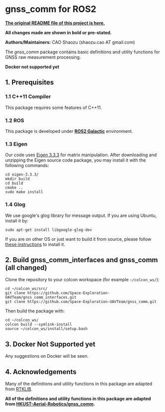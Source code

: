 # gnss_comm for ROS2
[**The original README file of this project is here.**](README_old.md)

**All changes made are shown in bold or pre-stated.**

**Authors/Maintainers:** CAO Shaozu (shaozu.cao AT gmail.com)

The *gnss_comm* package contains basic definitions and utility functions for GNSS raw measurement processing. 

**Docker not supported yet**

## 1. Prerequisites

### 1.1 C++11 Compiler
This package requires some features of C++11.

### 1.2 ROS
This package is developed under **[ROS2 Galactic](https://docs.ros.org/en/galactic/index.html)** environment.

### 1.3 Eigen
Our code uses [Eigen 3.3.3](https://gitlab.com/libeigen/eigen/-/archive/3.3.3/eigen-3.3.3.zip) for matrix manipulation. After downloading and unzipping the Eigen source code package, you may install it with the following commands:

```
cd eigen-3.3.3/
mkdir build
cd build
cmake ..
sudo make install
```

### 1.4 Glog
We use google's glog library for message output. If you are using Ubuntu, install it by:
```
sudo apt-get install libgoogle-glog-dev
```
If you are on other OS or just want to build it from source, please follow [these instructions](https://github.com/google/glog#building-glog-with-cmake) to install it.


## 2. **Build gnss_comm_interfaces and gnss_comm (all changed)** 
Clone the repository to your colcon workspace (for example `~/colcon_ws/`):
```
cd ~/colcon_ws/src/
git clone https://github.com/Space-Exploration-UAVTeam/gnss_comm_interfaces.git
git clone https://github.com/Space-Exploration-UAVTeam/gnss_comm.git
```
Then build the package with:
```
cd ~/colcon_ws/
colcon build --symlink-install
source ~/colcon_ws/install/setup.bash
```

## 3. **Docker Not Supported yet**
Any suggestions on Docker will be seen.

## 4. Acknowledgements
Many of the definitions and utility functions in this package are adapted from [RTKLIB](http://www.rtklib.com/).

**All of the definitions and utility functions in this package are adapted from [HKUST-Aerial-Robotics/gnss_comm](https://github.com/HKUST-Aerial-Robotics/gnss_comm).**
